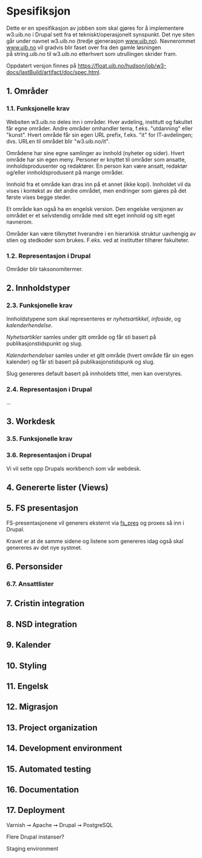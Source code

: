 <style>
  /* Implement automatic numbering av sections */
  body { counter-reset: h2 h3; }
  h2 { counter-reset: h3; }
  h2:before { content: counter(h2) ". "; counter-increment: h2; }
  h3:before { content: counter(h2) "." counter(h3) ". "; counter-increment: h3; }
</style>


# Spesifiksjon

Dette er en spesifikasjon av jobben som skal gjøres for å implementere
w3.uib.no i Drupal sett fra et tekniskt/operasjonelt synspunkt.  Det nye siten
går under navnet w3.uib.no (tredje gjenerasjon www.uib.no).  Navnerommet
www.uib.no vil gradvis blir faset over fra den gamle løsningen på string.uib.no
til w3.uib.no etterhvert som utrullingen skrider fram.

Oppdatert versjon finnes på <https://float.uib.no/hudson/job/w3-docs/lastBuild/artifact/doc/spec.html>.

## Områder

### Funksjonelle krav

Websiten w3.uib.no deles inn i områder.  Hver avdeling, institutt og fakultet
får egne områder. Andre områder omhandler tema, f.eks. "utdanning" eller
"kunst". Hvert område får sin egen URL prefix, f.eks. "it" for IT-avdelingen;
dvs. URLen til området blir "w3.uib.no/it".

Områdene har sine egne samlinger av innhold (nyheter og sider). Hvert område har
sin egen meny. Personer er knyttet til områder som ansatte, innholdsprodusenter
og redaktører. En person kan være ansatt, redaktør og/eller innholdsprodusent
på mange områder.

Innhold fra et område kan dras inn på et annet (ikke kopi). Innholdet vil da
vises i kontekst av det andre området, men endringer som gjøres på det første
vises begge steder.

Et område kan også ha en engelsk version. Den engelske versjonen av området er
et selvstendig område med sitt eget innhold og sitt eget navnerom.

Områder kan være tilknyttet hverandre i en hierarkisk struktur uavhengig av
stien og stedkoder som brukes. F.eks. ved at institutter tilhører fakulteter.

### Representasjon i Drupal

Områder blir taksonomitermer.

## Innholdstyper

### Funksjonelle krav

Innholdstypene som skal representeres er *nyhetsartikkel*, *infoside*, og *kalenderhendelse*.

*Nyhetsartikler* samles under gitt område og får sti basert på
publikasjonstidspunkt og slug.

*Kalenderhendelser* samles under et gitt område (hvert område får sin egen
kalender) og får sti basert på publikasjonstidspunk og slug.

Slug genereres default basert på innholdets tittel, men kan overstyres.

### Representasjon i Drupal

...

## Workdesk

### Funksjonelle krav

### Representasjon i Drupal

Vi vil sette opp Drupals workbench som vår webdesk.

## Genererte lister (Views)

## FS presentasjon

FS-presentasjonene vil generers eksternt via [fs_pres](http://fs_pres.app.uib.no) og proxes
så inn i Drupal.

Kravet er at de samme sidene og listene som genereres idag også skal genereres av det nye systmet.

## Personsider

### Ansattlister

## Cristin integration

## NSD integration

## Kalender

## Styling

## Engelsk

## Migrasjon

## Project organization

## Development environment

## Automated testing

## Documentation

## Deployment

Varnish ➞ Apache ➞ Drupal ➞ PostgreSQL

Flere Drupal instanser?

Staging environment

